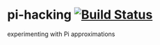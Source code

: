 # pi-hacking [![Build Status](https://travis-ci.org/namewip/pi-hacking.svg)](https://travis-ci.org/namewip/pi-hacking)
experimenting with Pi approximations
